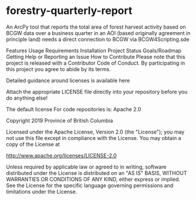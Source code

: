 # forestry-quarterly-report
An ArcPy tool that reports the total area of forest harvest activity based on BCGW data 
over a business quarter in an AOI (based originally agreement in principle land) 
needs a direct connection to BCGW via BCGW4Scripting.sde

Features Usage Requirements Installation Project Status Goals/Roadmap Getting Help or Reporting an Issue How to Contribute Please note that this project is released with a Contributor Code of Conduct. By participating in this project you agree to abide by its terms.

Detailed guidance around licenses is available here

Attach the appropriate LICENSE file directly into your repository before you do anything else!

The default license For code repositories is: Apache 2.0

Copyright 2019 Province of British Columbia

Licensed under the Apache License, Version 2.0 (the "License"); you may not use this file except in compliance with the License. You may obtain a copy of the License at

http://www.apache.org/licenses/LICENSE-2.0

Unless required by applicable law or agreed to in writing, software distributed under the License is distributed on an "AS IS" BASIS, WITHOUT WARRANTIES OR CONDITIONS OF ANY KIND, either express or implied. See the License for the specific language governing permissions and limitations under the License.
